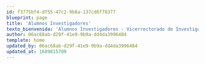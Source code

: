```yaml
---
id: f3775bf4-df55-47c2-9b8a-137cd6f78377
blueprint: page
title: 'Alumnos Investigadores'
texto_bienvenida: 'Alumnos Investigadores - Vicerrectorado de Investigacion'
author: 06ac68ab-d29f-41e9-9b9a-dd4da3996484
template: home
updated_by: 06ac68ab-d29f-41e9-9b9a-dd4da3996484
updated_at: 1689815709
---
```

